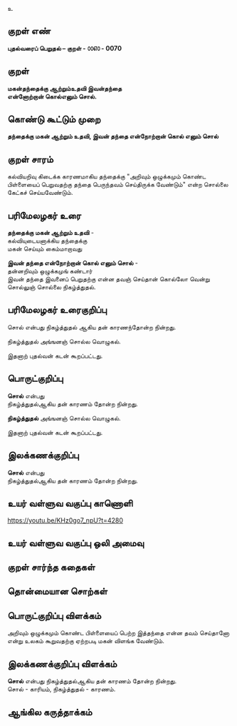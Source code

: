 உ

## குறள் எண் 

**புதல்வரைப் பெறுதல் – குறள் - ௦௦௭௦ - 0070**  

## குறள் 

**மகன்தந்தைக்கு ஆற்றும்உதவி இவன்தந்தை  
என்னோற்றான் கொல்எனும் சொல்.** 

## கொண்டு கூட்டும் முறை

**தந்தைக்கு மகன் ஆற்றும் உதவி, இவன் தந்தை என்நோற்றான் கொல் எனும் சொல்**  

## குறள் சாரம் 

கல்வியறிவு கிடைக்க காரணமாகிய தந்தைக்கு "அறிவும் ஒழுக்கமும் கொண்ட பிள்ளையைப் பெறுவதற்கு தந்தை பெருந்தவம் செய்திருக்க வேண்டும்" என்ற சொல்லை கேட்கச் செய்யவேண்டும். 

## பரிமேலழகர் உரை

**தந்தைக்கு மகன் ஆற்றும் உதவி** -  
கல்வியுடையனாக்கிய தந்தைக்கு  
மகன் செய்யும் கைம்மாறாவது  

**இவன் தந்தை என்நோற்றான் கொல் எனும் சொல்** -  
தன்னறிவும் ஒழுக்கமுங் கண்டார்  
இவன் தந்தை இவனைப் பெறுதற்கு என்ன தவஞ் செய்தான் கொல்லோ வென்று  
சொல்லுஞ் சொல்லை நிகழ்த்துதல்.  

## பரிமேலழகர் உரைகுறிப்பு   

சொல் என்பது நிகழ்த்துதல் ஆகிய தன் காரணந்தோன்ற நின்றது.   

நிகழ்த்துதல் அங்ஙனஞ் சொல்ல வொழுகல்.

இதனாற் புதல்வன் கடன் கூறப்பட்டது.    

## பொருட்குறிப்பு 

**சொல்** என்பது  
நிகழ்த்துதல்ஆகிய தன் காரணம் தோன்ற நின்றது. 

**நிகழ்த்துதல்** அங்ஙனஞ் சொல்ல வொழுகல்.   

இதனாற் புதல்வன் கடன் கூறப்பட்டது.  

## இலக்கணக்குறிப்பு  

**சொல்** என்பது  
நிகழ்த்துதல்ஆகிய தன் காரணம் தோன்ற நின்றது.

## உயர் வள்ளுவ வகுப்பு காணொளி

https://youtu.be/KHz0go7_npU?t=4280 

## உயர் வள்ளுவ வகுப்பு ஒலி அமைவு 

 
## குறள் சார்ந்த கதைகள் 


## தொன்மையான சொற்கள்


## பொருட்குறிப்பு விளக்கம்

அறிவும் ஒழுக்கமும் கொண்ட பிள்ளையைப் பெற்ற இத்தந்தை என்ன தவம் செய்தானோ என்று உலகம் கூறுவதற்கு ஏற்றபடி மகன் விளங்க வேண்டும்.

## இலக்கணக்குறிப்பு விளக்கம்

**சொல்** என்பது  நிகழ்த்துதல்ஆகிய தன் காரணம் தோன்ற நின்றது.  
சொல் - காரியம், நிகழ்த்துதல் - காரணம். 

## ஆங்கில கருத்தாக்கம் 


